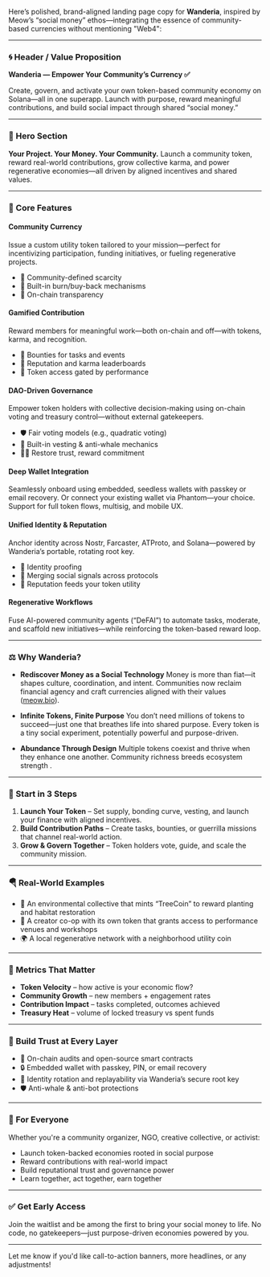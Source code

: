 Here’s polished, brand-aligned landing page copy for **Wanderia**, inspired by Meow’s “social money” ethos—integrating the essence of community-based currencies without mentioning "Web4":

---

### 🌀 Header / Value Proposition

**Wanderia — Empower Your Community’s Currency ✅**

Create, govern, and activate your own token-based community economy on Solana—all in one superapp. Launch with purpose, reward meaningful contributions, and build social impact through shared “social money.”

---

### 🌟 Hero Section

**Your Project. Your Money. Your Community.**
Launch a community token, reward real-world contributions, grow collective karma, and power regenerative economies—all driven by aligned incentives and shared values.

---

### 🧱 Core Features

#### **Community Currency**

Issue a custom utility token tailored to your mission—perfect for incentivizing participation, funding initiatives, or fueling regenerative projects.

- 🔸 Community-defined scarcity
- 🔸 Built-in burn/buy-back mechanisms
- 🔸 On-chain transparency

#### **Gamified Contribution**

Reward members for meaningful work—both on-chain and off—with tokens, karma, and recognition.

- 🔹 Bounties for tasks and events
- 🔹 Reputation and karma leaderboards
- 🔹 Token access gated by performance

#### **DAO-Driven Governance**

Empower token holders with collective decision-making using on-chain voting and treasury control—without external gatekeepers.

- 🛡️ Fair voting models (e.g., quadratic voting)
- 📜 Built-in vesting & anti-whale mechanics
- 🧑‍🎓 Restore trust, reward commitment

#### **Deep Wallet Integration**

Seamlessly onboard using embedded, seedless wallets with passkey or email recovery. Or connect your existing wallet via Phantom—your choice.
Support for full token flows, multisig, and mobile UX.

#### **Unified Identity & Reputation**

Anchor identity across Nostr, Farcaster, ATProto, and Solana—powered by Wanderia’s portable, rotating root key.

- 🔄 Identity proofing
- 🧬 Merging social signals across protocols
- 🪪 Reputation feeds your token utility

#### **Regenerative Workflows**

Fuse AI-powered community agents (“DeFAI”) to automate tasks, moderate, and scaffold new initiatives—while reinforcing the token-based reward loop.

---

### ⚖️ Why Wanderia?

- **Rediscover Money as a Social Technology**
  Money is more than fiat—it shapes culture, coordination, and intent. Communities now reclaim financial agency and craft currencies aligned with their values ([meow.bio][1]).

- **Infinite Tokens, Finite Purpose**
  You don’t need millions of tokens to succeed—just one that breathes life into shared purpose. Every token is a tiny social experiment, potentially powerful and purpose-driven.

- **Abundance Through Design**
  Multiple tokens coexist and thrive when they enhance one another. Community richness breeds ecosystem strength .

---

### 🚀 Start in 3 Steps

1. **Launch Your Token** – Set supply, bonding curve, vesting, and launch your finance with aligned incentives.
2. **Build Contribution Paths** – Create tasks, bounties, or guerrilla missions that channel real-world action.
3. **Grow & Govern Together** – Token holders vote, guide, and scale the community mission.

---

### 🪂 Real-World Examples

- 🌱 An environmental collective that mints “TreeCoin” to reward planting and habitat restoration
- 🎨 A creator co-op with its own token that grants access to performance venues and workshops
- 🌍 A local regenerative network with a neighborhood utility coin

---

### 🧭 Metrics That Matter

- **Token Velocity** – how active is your economic flow?
- **Community Growth** – new members + engagement rates
- **Contribution Impact** – tasks completed, outcomes achieved
- **Treasury Heat** – volume of locked treasury vs spent funds

---

### 🔐 Build Trust at Every Layer

- 🧾 On-chain audits and open-source smart contracts
- 🔒 Embedded wallet with passkey, PIN, or email recovery
- 🔄 Identity rotation and replayability via Wanderia’s secure root key
- 🛡 Anti-whale & anti-bot protections

---

### 👥 For Everyone

Whether you're a community organizer, NGO, creative collective, or activist:

- Launch token-backed economies rooted in social purpose
- Reward contributions with real-world impact
- Build reputational trust and governance power
- Learn together, act together, earn together

---

### ✅ Get Early Access

Join the waitlist and be among the first to bring your social money to life.
No code, no gatekeepers—just purpose-driven economies powered by you.

---

Let me know if you'd like call-to-action banners, more headlines, or any adjustments!

[1]: https://meow.bio/web4.html?utm_source=chatgpt.com "Web4: Social Monies - Meow"
